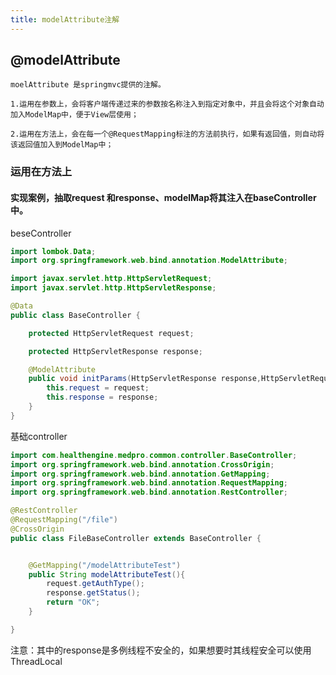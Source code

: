 ```yaml
---
title: modelAttribute注解
---
```


## @modelAttribute


	moelAttribute 是springmvc提供的注解。

	1.运用在参数上，会将客户端传递过来的参数按名称注入到指定对象中，并且会将这个对象自动加入ModelMap中，便于View层使用；
	
	2.运用在方法上，会在每一个@RequestMapping标注的方法前执行，如果有返回值，则自动将该返回值加入到ModelMap中；


### 运用在方法上

#### 实现案例，抽取request 和response、modelMap将其注入在baseController中。

beseController
```java
import lombok.Data;
import org.springframework.web.bind.annotation.ModelAttribute;

import javax.servlet.http.HttpServletRequest;
import javax.servlet.http.HttpServletResponse;

@Data
public class BaseController {

    protected HttpServletRequest request;

    protected HttpServletResponse response;

    @ModelAttribute
    public void initParams(HttpServletResponse response,HttpServletRequest request){
        this.request = request;
        this.response = response;
    }
}
```

基础controller

```java
import com.healthengine.medpro.common.controller.BaseController;
import org.springframework.web.bind.annotation.CrossOrigin;
import org.springframework.web.bind.annotation.GetMapping;
import org.springframework.web.bind.annotation.RequestMapping;
import org.springframework.web.bind.annotation.RestController;

@RestController
@RequestMapping("/file")
@CrossOrigin
public class FileBaseController extends BaseController {


    @GetMapping("/modelAttributeTest")
    public String modelAttributeTest(){
        request.getAuthType();
        response.getStatus();
        return "OK";
    }

}
```

注意：其中的response是多例线程不安全的，如果想要时其线程安全可以使用ThreadLocal